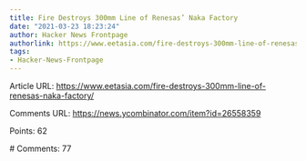 ```yaml
---
title: Fire Destroys 300mm Line of Renesas’ Naka Factory
date: "2021-03-23 18:23:24"
author: Hacker News Frontpage
authorlink: https://www.eetasia.com/fire-destroys-300mm-line-of-renesas-naka-factory/
tags:
- Hacker-News-Frontpage
---
```


<p>Article URL: <a href="https://www.eetasia.com/fire-destroys-300mm-line-of-renesas-naka-factory/">https://www.eetasia.com/fire-destroys-300mm-line-of-renesas-naka-factory/</a></p>
<p>Comments URL: <a href="https://news.ycombinator.com/item?id=26558359">https://news.ycombinator.com/item?id=26558359</a></p>
<p>Points: 62</p>
<p># Comments: 77</p>

